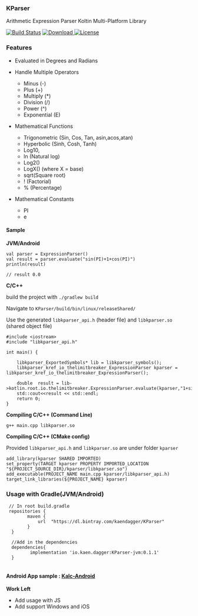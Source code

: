 ### KParser

Arithmetic Expression Parser Koltin Multi-Platform Library

[![Build Status](https://travis-ci.com/KaenDagger/KParser.svg?branch=master)](https://travis-ci.com/KaenDagger/KParser)
[ ![Download](https://api.bintray.com/packages/kaendagger/KParser/KParser/images/download.svg) ](https://bintray.com/kaendagger/KParser/KParser/_latestVersion)
[![License](https://img.shields.io/badge/License-Apache%202.0-blue.svg)](https://opensource.org/licenses/Apache-2.0)

### Features

- Evaluated in Degrees and Radians

- Handle Multiple Operators
    - Minus (-)
    - Plus (+)
    - Multiply (*)
    - Division (/)
    - Power (^)
    - Exponential (E)
- Mathematical Functions
    - Trigonometric (Sin, Cos, Tan, asin,acos,atan)
    - Hyperbolic (Sinh, Cosh, Tanh)
    - Log10, 
    - ln (Natural log)
    - Log2()
    - LogX() (where X = base)
    - sqrt(Square root)
    - ! (Factorial)
    - % (Percentage)
- Mathematical Constants
    - PI
    - e
    
#### Sample 

**JVM/Android**
```
val parser = ExpressionParser()
val result = parser.evaluate("sin(PI)+1+cos(PI)")
println(result)
        
// result 0.0
```

**C/C++**

build the project with `./gradlew build`

Navigate to `KParser/build/bin/linux/releaseShared/`

Use the generated `libkparser_api.h` (header file) and `libkparser.so` (shared object file)

```
#include <iostream>
#include "libkparser_api.h"

int main() {
    
    libkparser_ExportedSymbols* lib = libkparser_symbols();
    libkparser_kref_io_thelimitbreaker_ExpressionParser kparser = libkparser_kref_io_thelimitbreaker_ExpressionParser();

    double  result = lib->kotlin.root.io.thelimitbreaker.ExpressionParser.evaluate(kparser,"1+sin(PI)+cos(PI)",3);
    std::cout<<result << std::endl;
    return 0;
}
```
**Compiling C/C++ (Command Line)**
```
g++ main.cpp libkparser.so
```

**Compiling C/C++ (CMake config)**

Provided `libkparser_api.h` and `libkparser.so` are under folder `kparser`
```
add_library(kparser SHARED IMPORTED)
set_property(TARGET kparser PROPERTY IMPORTED_LOCATION "${PROJECT_SOURCE_DIR}/kparser/libkparser.so")
add_executable(PROJECT_NAME main.cpp kparser/libkparser_api.h)
target_link_libraries(${PROJECT_NAME} kparser)
```

### Usage with Gradle(JVM/Android)
```
 // In root build.gradle
 repositories {
        maven {
            url  "https://dl.bintray.com/kaendagger/KParser"
        }
  }
  
  //Add in the dependencies
  dependencies{
         implementation 'io.kaen.dagger:KParser-jvm:0.1.1'
  }
    
```

#### Android App sample : [Kalc-Android](https://github.com/KaenDagger/Kalc-Android)

**Work Left**
- Add usage with JS
- Add support Windows and iOS